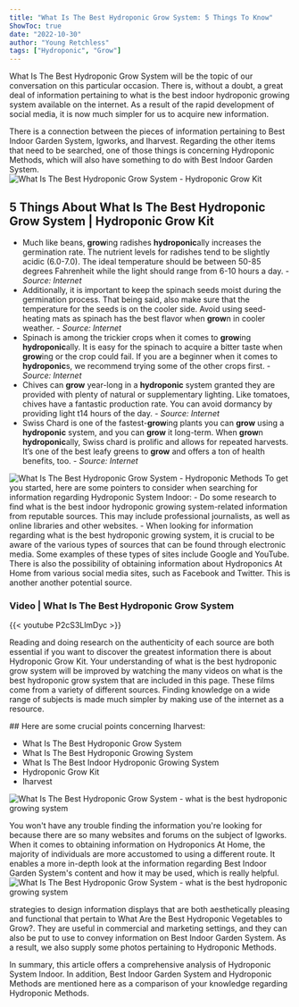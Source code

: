 ```yaml
---
title: "What Is The Best Hydroponic Grow System: 5 Things To Know"
ShowToc: true 
date: "2022-10-30"
author: "Young Retchless" 
tags: ["Hydroponic", "Grow"]
---
```


What Is The Best Hydroponic Grow System will be the topic of our conversation on this particular occasion. There is, without a doubt, a great deal of information pertaining to what is the best indoor hydroponic growing system available on the internet. As a result of the rapid development of social media, it is now much simpler for us to acquire new information.

There is a connection between the pieces of information pertaining to Best Indoor Garden System, Igworks, and Iharvest. Regarding the other items that need to be searched, one of those things is concerning Hydroponic Methods, which will also have something to do with Best Indoor Garden System.
<img loading="lazy" src="https://i.pinimg.com/736x/20/d5/8e/20d58e978e8061b15c74185729a9368d--microgreens-apartment-gardening.jpg" onerror="this.onerror=null;this.src='https://blogger.googleusercontent.com/img/a/AVvXsEhe7F7TRXHtjiKvHb5vS7DmnxvpHiDyoYyYvm1nHB3Qp2_w3BnM6A2eq4v7FYxCC9bfZt3a9vIMtAYEKUiaDQbHMg-ViyGmRIj39MLp0bGFfgfYw1Dc9q_H-T0wiTm3l0Uq42dETrN9eC8aGJ9_IORZsxST1AcLR7np1koOfcc7tnHa4S8Mwz_xD9d0=s16000';" alt="What Is The Best Hydroponic Grow System - Hydroponic Grow Kit" >

## 5 Things About What Is The Best Hydroponic Grow System | Hydroponic Grow Kit
-   Much like beans, **grow**ing radishes **hydroponic**ally increases the germination rate. The nutrient levels for radishes tend to be slightly acidic (6.0-7.0). The ideal temperature should be between 50-85 degrees Fahrenheit while the light should range from 6-10 hours a day. - <cite>Source: Internet</cite>
-   Additionally, it is important to keep the spinach seeds moist during the germination process. That being said, also make sure that the temperature for the seeds is on the cooler side. Avoid using seed-heating mats as spinach has the best flavor when **grow**n in cooler weather. - <cite>Source: Internet</cite>
-   Spinach is among the trickier crops when it comes to **grow**ing **hydroponic**ally. It is easy for the spinach to acquire a bitter taste when **grow**ing or the crop could fail. If you are a beginner when it comes to **hydroponic**s, we recommend trying some of the other crops first. - <cite>Source: Internet</cite>
-   Chives can **grow** year-long in a **hydroponic** system granted they are provided with plenty of natural or supplementary lighting. Like tomatoes, chives have a fantastic production rate. You can avoid dormancy by providing light t14 hours of the day. - <cite>Source: Internet</cite>
-   Swiss Chard is one of the fastest-**grow**ing plants you can **grow** using a **hydroponic** system, and you can **grow** it long-term. When **grow**n **hydroponic**ally, Swiss chard is prolific and allows for repeated harvests. It’s one of the best leafy greens to **grow** and offers a ton of health benefits, too. - <cite>Source: Internet</cite>


<img loading="lazy" src="https://i.pinimg.com/736x/c3/ed/b3/c3edb3929361aa39b201ba9dac8bb59e.jpg" onerror="this.onerror=null;this.src='https://blogger.googleusercontent.com/img/a/AVvXsEhe7F7TRXHtjiKvHb5vS7DmnxvpHiDyoYyYvm1nHB3Qp2_w3BnM6A2eq4v7FYxCC9bfZt3a9vIMtAYEKUiaDQbHMg-ViyGmRIj39MLp0bGFfgfYw1Dc9q_H-T0wiTm3l0Uq42dETrN9eC8aGJ9_IORZsxST1AcLR7np1koOfcc7tnHa4S8Mwz_xD9d0=s16000';" alt="What Is The Best Hydroponic Grow System - Hydroponic Methods" >
To get you started, here are some pointers to consider when searching for information regarding Hydroponic System Indoor:
- Do some research to find what is the best indoor hydroponic growing system-related information from reputable sources. This may include professional journalists, as well as online libraries and other websites.
- When looking for information regarding what is the best hydroponic growing system, it is crucial to be aware of the various types of sources that can be found through electronic media. Some examples of these types of sites include Google and YouTube. There is also the possibility of obtaining information about Hydroponics At Home from various social media sites, such as Facebook and Twitter. This is another another potential source.

### Video | What Is The Best Hydroponic Grow System
{{< youtube P2cS3LlmDyc >}} 


Reading and doing research on the authenticity of each source are both essential if you want to discover the greatest information there is about Hydroponic Grow Kit.
Your understanding of what is the best hydroponic grow system will be improved by watching the many videos on what is the best hydroponic grow system that are included in this page. These films come from a variety of different sources. Finding knowledge on a wide range of subjects is made much simpler by making use of the internet as a resource.
<script async="async" data-cfasync="false" src="//normallydemandedalter.com/fe63df3c5408708b15d8dc3d9b206b31/invoke.js"></script>
<div id="container-fe63df3c5408708b15d8dc3d9b206b31"></div>
## Here are some crucial points concerning Iharvest:

- What Is The Best Hydroponic Grow System
- What Is The Best Hydroponic Growing System
- What Is The Best Indoor Hydroponic Growing System
- Hydroponic Grow Kit
- Iharvest

 <img loading="lazy" src="http://shamrockroseaussies.com/yahoo_site_admin/assets/images/20190116_200938.25200203_std.jpg" onerror="this.onerror=null;this.src='https://blogger.googleusercontent.com/img/a/AVvXsEhe7F7TRXHtjiKvHb5vS7DmnxvpHiDyoYyYvm1nHB3Qp2_w3BnM6A2eq4v7FYxCC9bfZt3a9vIMtAYEKUiaDQbHMg-ViyGmRIj39MLp0bGFfgfYw1Dc9q_H-T0wiTm3l0Uq42dETrN9eC8aGJ9_IORZsxST1AcLR7np1koOfcc7tnHa4S8Mwz_xD9d0=s16000';" alt="What Is The Best Hydroponic Grow System - what is the best hydroponic growing system" >

You won't have any trouble finding the information you're looking for because there are so many websites and forums on the subject of Igworks.
When it comes to obtaining information on Hydroponics At Home, the majority of individuals are more accustomed to using a different route. It enables a more in-depth look at the information regarding Best Indoor Garden System's content and how it may be used, which is really helpful.
<img loading="lazy" src="http://i.ytimg.com/vi/Wl3uXGzjAAk/hqdefault.jpg" onerror="this.onerror=null;this.src='https://blogger.googleusercontent.com/img/a/AVvXsEhe7F7TRXHtjiKvHb5vS7DmnxvpHiDyoYyYvm1nHB3Qp2_w3BnM6A2eq4v7FYxCC9bfZt3a9vIMtAYEKUiaDQbHMg-ViyGmRIj39MLp0bGFfgfYw1Dc9q_H-T0wiTm3l0Uq42dETrN9eC8aGJ9_IORZsxST1AcLR7np1koOfcc7tnHa4S8Mwz_xD9d0=s16000';" alt="What Is The Best Hydroponic Grow System - what is the best hydroponic growing system" >

strategies to design information displays that are both aesthetically pleasing and functional that pertain to What Are the Best Hydroponic Vegetables to Grow?. They are useful in commercial and marketing settings, and they can also be put to use to convey information on Best Indoor Garden System. As a result, we also supply some photos pertaining to Hydroponic Methods.

In summary, this article offers a comprehensive analysis of Hydroponic System Indoor. In addition, Best Indoor Garden System and Hydroponic Methods are mentioned here as a comparison of your knowledge regarding Hydroponic Methods.

	

